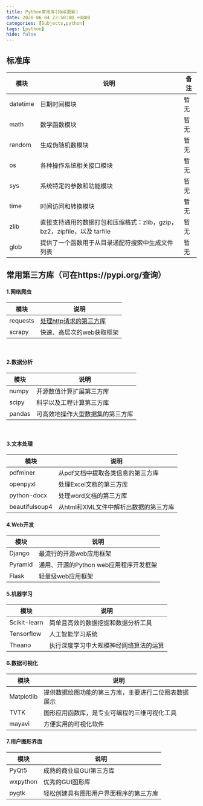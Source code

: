 ```yaml
---
title: Python常用库(持续更新)
date: 2020-06-04 22:50:00 +0800
categories: [Subjects,python]
tags: [python]
hide: false
---
```


## 标准库
 模块     | 说明   |   备注 
  ----    | ----  |  ----  
 datetime | 日期时间模块 |   暂无    
  math    | 数学函数模块 |   暂无      
  random  | 生成伪随机数模块      |   暂无     
  os      | 各种操作系统相关接口模块    |  暂无     
  sys     | 系统特定的参数和功能模块       |   暂无    
  time    | 时间访问和转换模块       |   暂无    
  zlib    | 直接支持通用的数据打包和压缩格式：zlib，gzip，bz2，zipfile，以及 tarfile  |   暂无     
  glob    | 提供了一个函数用于从目录通配符搜索中生成文件列表      |     暂无    

## 常用第三方库（可在https://pypi.org/查询）

#### 1.网络爬虫
 模块     | 说明     
  ----    | ----    
  requests |[处理http请求的第三方库](http://www.baidu.com)       
  scrapy   |快速、高层次的web获取框架     

<br>

#### 2.数据分析
 模块     | 说明      
  ----    | ----  
  numpy    |开源数值计算扩展第三方库      
  scipy    |科学以及工程计算第三方库          
  pandas   |可高效地操作大型数据集的第三方库 

<br>

#### 3.文本处理
 模块     | 说明      
  ----    | ----  
pdfminer   |从pdf文档中提取各类信息的第三方库        
openpyxl  |处理Excel文档的第三方库      
python-docx   |处理word文档的第三方库   
beautifulsoup4   |从html和XML文件中解析出数据的第三方库   

#### 4.Web开发
 模块     | 说明     
  ----    | ----  
Django   |最流行的开源web应用框架   
Pyramid  |通用、开源的Python web应用程序开发框架   
Flask   |轻量级web应用框架   

#### 5.机器学习
 模块     | 说明     
  ----    | ----  
Scikit-learn  |简单且高效的数据挖掘和数据分析工具   
Tensorflow  |人工智能学习系统   
Theano   |执行深度学习中大规模神经网络算法的运算   

#### 6.数据可视化
 模块     | 说明     
  ----    | ----  
Matplotlib   |提供数据绘图功能的第三方库，主要进行二位图表数据展示  
TVTK   |图形应用函数库，是专业可编程的三维可视化工具   
mayavi   |方便实用的可视化软件   

#### 7.用户图形界面

 模块     | 说明     
  ----    | ----  
PyQt5   |成熟的商业级GUI第三方库  
wxpython  |优秀的GUI图形库  
pygtk   |轻松创建具有图形用户界面程序的第三方库  
